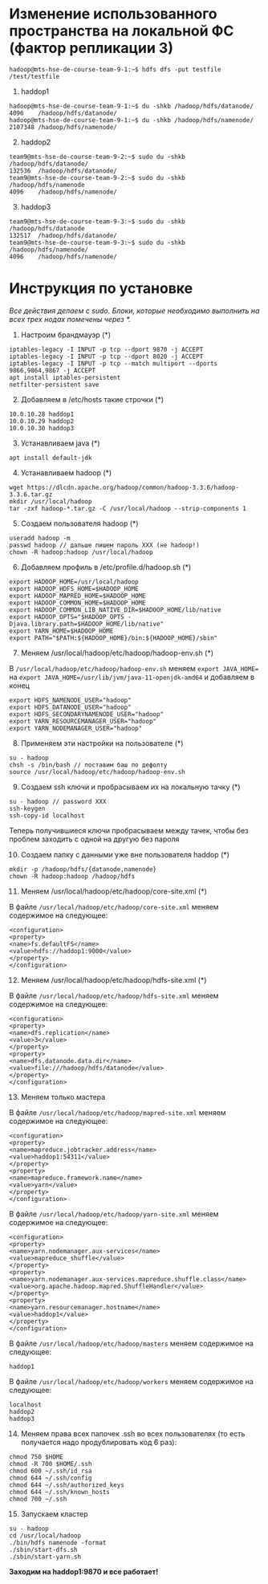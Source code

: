 # Изменение использованного пространства на локальной ФС (фактор репликации 3)
```
hadoop@mts-hse-de-course-team-9-1:~$ hdfs dfs -put testfile /test/testfile
```

1. haddop1
```
hadoop@mts-hse-de-course-team-9-1:~$ du -shkb /hadoop/hdfs/datanode/
4096	/hadoop/hdfs/datanode/
hadoop@mts-hse-de-course-team-9-1:~$ du -shkb /hadoop/hdfs/namenode/
2107348	/hadoop/hdfs/namenode/
```

2. haddop2
```
team9@mts-hse-de-course-team-9-2:~$ sudo du -shkb /hadoop/hdfs/datanode/
132536	/hadoop/hdfs/datanode/
team9@mts-hse-de-course-team-9-2:~$ sudo du -shkb /hadoop/hdfs/namenode
4096	/hadoop/hdfs/namenode/
```

3. haddop3
```
team9@mts-hse-de-course-team-9-3:~$ sudo du -shkb /hadoop/hdfs/datanode
132517	/hadoop/hdfs/datanode/
team9@mts-hse-de-course-team-9-3:~$ sudo du -shkb /hadoop/hdfs/namenode/
4096	/hadoop/hdfs/namenode/
```

# Инструкция по установке

_Все действия делаем с sudo. Блоки, которые необходимо выполнить на всех трех нодах помечены через *._
 
1. Настроим брандмауэр (*)
```
iptables-legacy -I INPUT -p tcp --dport 9870 -j ACCEPT
iptables-legacy -I INPUT -p tcp --dport 8020 -j ACCEPT
iptables-legacy -I INPUT -p tcp --match multiport --dports 9866,9864,9867 -j ACCEPT
apt install iptables-persistent
netfilter-persistent save
```
 
2. Добавляем в /etc/hosts такие строчки (*)
```
10.0.10.28 haddop1
10.0.10.29 haddop2
10.0.10.30 haddop3
```
 
3. Устанавливаем java (*)
```
apt install default-jdk
```
 
4. Устанавливаем hadoop (*)
```
wget https://dlcdn.apache.org/hadoop/common/hadoop-3.3.6/hadoop-3.3.6.tar.gz
mkdir /usr/local/hadoop
tar -zxf hadoop-*.tar.gz -C /usr/local/hadoop --strip-components 1
```
 
5. Создаем пользователя hadoop (*)
```
useradd hadoop -m
passwd hadoop // дальше пишем пароль XXX (не hadoop!)
chown -R hadoop:hadoop /usr/local/hadoop
```
 
6. Добавляем профиль в /etc/profile.d/hadoop.sh (*)
```
export HADOOP_HOME=/usr/local/hadoop
export HADOOP_HDFS_HOME=$HADOOP_HOME
export HADOOP_MAPRED_HOME=$HADOOP_HOME
export HADOOP_COMMON_HOME=$HADOOP_HOME
export HADOOP_COMMON_LIB_NATIVE_DIR=$HADOOP_HOME/lib/native
export HADOOP_OPTS="$HADOOP_OPTS -Djava.library.path=$HADOOP_HOME/lib/native"
export YARN_HOME=$HADOOP_HOME
export PATH="$PATH:${HADOOP_HOME}/bin:${HADOOP_HOME}/sbin"
```

7. Меняем /usr/local/hadoop/etc/hadoop/hadoop-env.sh (*)

В `/usr/local/hadoop/etc/hadoop/hadoop-env.sh` меняем `export JAVA_HOME=` на `export JAVA_HOME=/usr/lib/jvm/java-11-openjdk-amd64`
и добавляем в конец
```
export HDFS_NAMENODE_USER="hadoop"
export HDFS_DATANODE_USER="hadoop"
export HDFS_SECONDARYNAMENODE_USER="hadoop"
export YARN_RESOURCEMANAGER_USER="hadoop"
export YARN_NODEMANAGER_USER="hadoop"
```
 
8. Применяем эти настройки на пользователе (*)
```
su - hadoop
chsh -s /bin/bash // поставим баш по дефолту
source /usr/local/hadoop/etc/hadoop/hadoop-env.sh
```
 
9. Создаем ssh ключи и пробрасываем их на локальную тачку (*)
```
su - hadoop // password XXX
ssh-keygen
ssh-copy-id localhost
```
Теперь получившиеся ключи пробрасываем между тачек, чтобы без проблем заходить с одной на другую без пароля
 
10. Создаем папку с данными уже вне пользователя haddop (*)
```
mkdir -p /hadoop/hdfs/{datanode,namenode}
chown -R hadoop:hadoop /hadoop/hdfs
```
 
11. Меняем /usr/local/hadoop/etc/hadoop/core-site.xml (*)

В файле `/usr/local/hadoop/etc/hadoop/core-site.xml` меняем содержимое на следующее:
```
<configuration>
<property>
<name>fs.defaultFS</name>
<value>hdfs://haddop1:9000</value>
</property>
</configuration>
```
 
12. Меняем /usr/local/hadoop/etc/hadoop/hdfs-site.xml (*)

В файле `/usr/local/hadoop/etc/hadoop/hdfs-site.xml` меняем содержимое на следующее:
```
<configuration>
<property>
<name>dfs.replication</name>
<value>3</value>
</property>
<property>
<name>dfs.datanode.data.dir</name>
<value>file:///hadoop/hdfs/datanode</value>
</property>
</configuration>
```
 
13. Меняем только мастера

В файле `/usr/local/hadoop/etc/hadoop/mapred-site.xml` меняем содержимое на следующее:
```
<configuration>
<property>
<name>mapreduce.jobtracker.address</name>
<value>haddop1:54311</value>
</property>
<property>
<name>mapreduce.framework.name</name>
<value>yarn</value>
</property>
</configuration>
```
 
В файле `/usr/local/hadoop/etc/hadoop/yarn-site.xml` меняем содержимое на следующее: 
```
<configuration>
<property>
<name>yarn.nodemanager.aux-services</name>
<value>mapreduce_shuffle</value>
</property>
<property>
<name>yarn.nodemanager.aux-services.mapreduce.shuffle.class</name>
<value>org.apache.hadoop.mapred.ShuffleHandler</value>
</property>
<property>
<name>yarn.resourcemanager.hostname</name>
<value>haddop1</value>
</property>
</configuration>
```
 
 
В файле `/usr/local/hadoop/etc/hadoop/masters` меняем содержимое на следующее:
```
haddop1
```
 
В файле `/usr/local/hadoop/etc/hadoop/workers` меняем содержимое на следующее: 
```
localhost
haddop2
haddop3
```

14. Меняем права всех папочек .ssh во всех пользователях (то есть получается надо продублировать код 6 раз):
```
chmod 750 $HOME
chmod -R 700 $HOME/.ssh
chmod 600 ~/.ssh/id_rsa
chmod 644 ~/.ssh/config
chmod 644 ~/.ssh/authorized_keys
chmod 644 ~/.ssh/known_hosts
chmod 700 ~/.ssh
```

 
15. Запускаем кластер
```
su - hadoop
cd /usr/local/hadoop
./bin/hdfs namenode -format
./sbin/start-dfs.sh
./sbin/start-yarn.sh
```
 
**Заходим на haddop1:9870 и все работает!**
